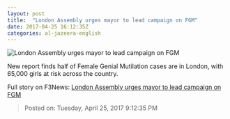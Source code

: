 ```yaml
---
layout: post
title:  "London Assembly urges mayor to lead campaign on FGM"
date: 2017-04-25 16:12:35Z
categories: al-jazeera-english
---
```


![London Assembly urges mayor to lead campaign on FGM](http://www.aljazeera.com/mritems/Images/2016/7/1/188f580f78c241938df42d5d67a20955_18.jpg)

New report finds half of Female Genial Mutilation cases are in London, with 65,000 girls at risk across the country.


Full story on F3News: [London Assembly urges mayor to lead campaign on FGM](http://www.f3nws.com/n/pbzgy)

> Posted on: Tuesday, April 25, 2017 9:12:35 PM
